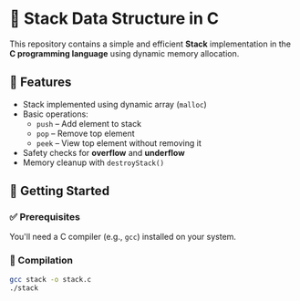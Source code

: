 # 🧱 Stack Data Structure in C

This repository contains a simple and efficient **Stack** implementation in the **C programming language** using dynamic memory allocation.

## 📌 Features

- Stack implemented using dynamic array (`malloc`)
- Basic operations:
  - `push` – Add element to stack
  - `pop` – Remove top element
  - `peek` – View top element without removing it
- Safety checks for **overflow** and **underflow**
- Memory cleanup with `destroyStack()`

## 🚀 Getting Started

### ✅ Prerequisites

You'll need a C compiler (e.g., `gcc`) installed on your system.

### 🔧 Compilation

```bash
gcc stack -o stack.c
./stack
